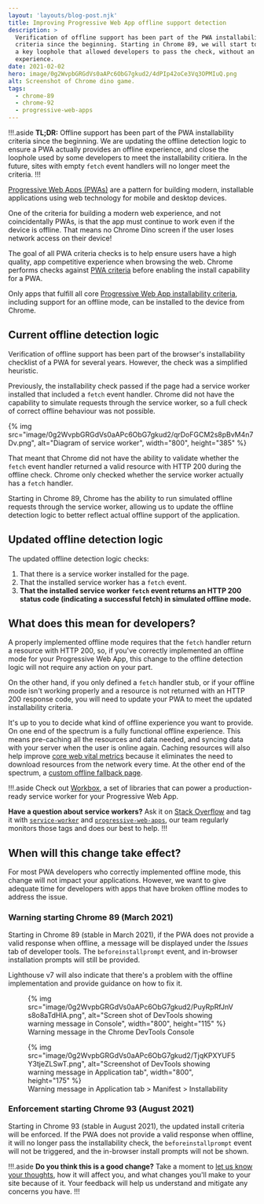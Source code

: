 ```yaml
---
layout: 'layouts/blog-post.njk'
title: Improving Progressive Web App offline support detection
description: >
  Verification of offline support has been part of the PWA installability
  criteria since the beginning. Starting in Chrome 89, we will start to close
  a key loophole that allowed developers to pass the check, without an offline
  experience.
date: 2021-02-02
hero: image/0g2WvpbGRGdVs0aAPc6ObG7gkud2/4dPIp42oCe3Vq3OPMIuQ.png
alt: Screenshot of Chrome dino game.
tags:
  - chrome-89
  - chrome-92
  - progressive-web-apps
---
```


!!!.aside
**TL;DR:** Offline support has been part of the PWA installability criteria
since the beginning. We are updating the offline detection logic to ensure a
PWA actually provides an offline experience, and close the loophole used by
some developers to meet the installability critiera. In the future,
sites with empty `fetch` event handlers will no longer meet the criteria.
!!!

[Progressive Web Apps (PWAs)](https://web.dev/pwa/) are a pattern for
building modern, installable applications using web technology for mobile and
desktop devices.

One of the criteria for building a modern web experience, and not
coincidentally PWAs, is that the app must continue to work even if the device
is offline.  That means no Chrome Dino screen if the user loses network
access on their device!

The goal of all PWA criteria checks is to help ensure users have a high
quality, app competitive experience when browsing the web. Chrome performs
checks against [PWA criteria][pwa-criteria] before enabling the install
capability for a PWA.

Only apps that fulfill all core
[Progressive Web App installability criteria][pwa-criteria], including support
for an offline mode, can be installed to the device from Chrome.

## Current offline detection logic

Verification of offline support has been part of the browser's installability
checklist of a PWA for several years. However, the check was a simplified
heuristic.

Previously, the installability check passed if the page had a service worker
installed that included a `fetch` event handler.  Chrome did not have the
capability to simulate requests through the service worker, so a full check of
correct offline behaviour was not possible.

{% img src="image/0g2WvpbGRGdVs0aAPc6ObG7gkud2/qrDoFGCM2s8pBvM4n7Dv.png", alt="Diagram of service worker", width="800", height="385" %}

That meant that Chrome did not have the ability to validate whether the `fetch`
event handler returned a valid resource with HTTP 200 during the offline check.
Chrome only checked whether the service worker actually has a `fetch` handler.

Starting in Chrome 89, Chrome has the ability to run simulated offline requests
through the service worker, allowing us to update the offline detection logic
to better reflect actual offline support of the application.

## Updated offline detection logic

The updated offline detection logic checks:

1) That there is a service worker installed for the page.
2) That the installed service worker has a `fetch` event.
3) **That the installed service worker `fetch` event returns an HTTP 200
   status code (indicating a successful fetch) in simulated offline mode.**

## What does this mean for developers?

A properly implemented offline mode requires that the `fetch` handler return
a resource with HTTP 200, so, if you've correctly implemented an offline mode
for your Progressive Web App, this change to the offline detection logic will
not require any action on your part.

On the other hand, if you only defined a `fetch` handler stub, or if your
offline mode isn't working properly and a resource is not returned with an
HTTP 200 response code, you will need to update your PWA to meet the updated
installability criteria.

It's up to you to decide what kind of offline experience you want to provide.
On one end of the spectrum is a fully functional offline experience. This means
pre-caching all the resources and data needed, and syncing data with your
server when the user is online again. Caching resources will also help improve
[core web vital metrics][cwv] because it eliminates the need to download
resources from the network every time. At the other end of the spectrum, a
[custom offline fallback page][offline-fallback].

!!!.aside
Check out [Workbox][workbox], a set of libraries that can power a
production-ready service worker for your Progressive Web App.

**Have a question about service workers?** Ask it on [Stack Overflow][so] and
tag it with [`service-worker`][so-sw] and [`progressive-web-apps`][so-pwa],
our team regularly monitors those tags and does our best to help.
!!!

## When will this change take effect?

For most PWA developers who correctly implemented offline mode, this change
will not impact your applications.  However, we want to give adequate time
for developers with apps that have broken offline modes to address the issue.

### Warning starting Chrome 89 (March 2021)

Starting in Chrome 89 (stable in March 2021), if the PWA does not provide a
valid response when offline, a message will be displayed under the *Issues*
tab of developer tools. The `beforeinstallprompt` event, and in-browser
installation prompts will still be provided.

Lighthouse v7 will also indicate that there's a problem with the
offline implementation and provide guidance on how to fix it.

<figure>
  {% img src="image/0g2WvpbGRGdVs0aAPc6ObG7gkud2/PuyRpRfJnVs8o8aTdHlA.png", alt="Screen shot of DevTools showing warning message in Console", width="800", height="115" %}
  <figcaption>
    Warning message in the Chrome DevTools Console
  </figcaption>
</figure>

<figure>
  {% img src="image/0g2WvpbGRGdVs0aAPc6ObG7gkud2/TjqKPXYUF5Y3tjeZLSwT.png", alt="Screenshot of DevTools showing warning message in Application tab", width="800", height="175" %}
  <figcaption>
    Warning message in Application tab &gt; Manifest &gt; Installability
  </figcaption>
</figure>

### Enforcement starting Chrome 93 (August 2021)

Starting in Chrome 93 (stable in August 2021), the updated install criteria
will be enforced. If the PWA does not provide a valid response when offline,
it will no longer pass the installability check, the `beforeinstallprompt`
event will not be triggered, and the in-browser install prompts will not be
shown.

!!!.aside
**Do you think this is a good change?** Take a moment to
[let us know your thoughts](https://goo.gle/pwa-offline-feedback), how it
will affect you, and what changes you'll make to your site because of it.
Your feedback will help us understand and mitigate any concerns you have.
!!!

[pwa-criteria]: https://web.dev/install-criteria/
[cwv]: https://web.dev/vitals/
[offline-fallback]: https://web.dev/offline-fallback-page/
[so]: https://stackoverflow.com/
[workbox]: https://developers.google.com/web/tools/workbox
[so-pwa]: https://stackoverflow.com/questions/tagged/progressive-web-apps
[so-sw]: https://stackoverflow.com/questions/tagged/service-worker
